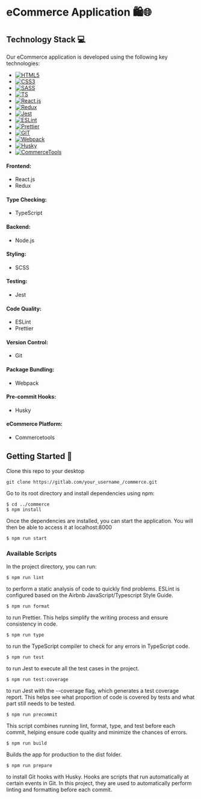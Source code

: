 # eCommerce Application 🛍️🌐

## Technology Stack 💻

Our eCommerce application is developed using the following key technologies:

- [![HTML5][HTML5-icon]][HTML5-url]
- [![CSS3][CSS3-icon]][CSS3-url]
- [![SASS][SASS-icon]][SASS-url]
- [![TS][TS-icon]][TS-url]
- [![React.js][React.js-icon]][React.js-url]
- [![Redux][Redux-icon]][Redux-url]
- [![Jest][Jest-icon]][Jest-url]
- [![ESLint][ESLint-icon]][ESLint-url]
- [![Prettier][Prettier-icon]][Prettier-url]
- [![GIT][GIT-icon]][GIT-url]
- [![Webpack][Webpack-icon]][Webpack-url]
- [![Husky][Husky-icon]][Husky-url]
- [![CommerceTools][CommerceTools-icon]][CommerceTools-url]

#### Frontend:

- React.js
- Redux

#### Type Checking:

- TypeScript

#### Backend:

- Node.js

#### Styling:

- SCSS

#### Testing:

- Jest

#### Code Quality:

- ESLint
- Prettier

#### Version Control:

- Git

#### Package Bundling:

- Webpack

#### Pre-commit Hooks:

- Husky

#### eCommerce Platform:

- Commercetools

## Getting Started 🚀

Clone this repo to your desktop

```
git clone https://gitlab.com/your_username_/commerce.git
```

Go to its root directory and install dependencies using npm:

```
$ cd ../commerce
$ npm install
```

Once the dependencies are installed, you can start the application. You will then be able to access it at localhost:8000

```
$ npm run start
```

### Available Scripts

In the project directory, you can run:

```
$ npm run lint
```

to perform a static analysis of code to quickly find problems. ESLint is configured based on the Airbnb JavaScript/Typescript Style Guide.

```
$ npm run format
```

to run Prettier. This helps simplify the writing process and ensure consistency in code.

```
$ npm run type
```

to run the TypeScript compiler to check for any errors in TypeScript code.

```
$ npm run test
```

to run Jest to execute all the test cases in the project.

```
$ npm run test:coverage
```

to run Jest with the --coverage flag, which generates a test coverage report. This helps see what proportion of code is covered by tests and what part still needs to be tested.

```
$ npm run precommit
```

This script combines running lint, format, type, and test before each commit, helping ensure code quality and minimize the chances of errors.

```
$ npm run build
```

Builds the app for production to the dist folder.

```
$ npm run prepare
```

to install Git hooks with Husky. Hooks are scripts that run automatically at certain events in Git. In this project, they are used to automatically perform linting and formatting before each commit.

[HTML5-icon]: https://img.shields.io/badge/HTML5-20232A?style=for-the-badge&logo=HTML5&logoColor=eb6907
[HTML5-url]: https://www.w3.org/html/wg/spec/spec.html
[CSS3-icon]: https://img.shields.io/badge/CSS3-20232A?style=for-the-badge&logo=CSS3&logoColor=1572b6
[CSS3-url]: https://www.w3.org/Style/CSS/
[SASS-icon]: https://img.shields.io/badge/SASS-20232A?style=for-the-badge&logo=SASS&logoColor=cf649a
[SASS-url]: https://sass-lang.com/documentation/
[TS-icon]: https://img.shields.io/badge/TS-20232A?style=for-the-badge&logo=TS&logoColor=377cc8
[TS-url]: https://www.typescriptlang.org/
[React.js-icon]: https://img.shields.io/badge/React.js-20232A?style=for-the-badge&logo=React&logoColor=61dafb
[React.js-url]: https://react.dev
[Redux-icon]: https://img.shields.io/badge/Redux-20232A?style=for-the-badge&logo=Redux&logoColor=7a50be
[Redux-url]: https://redux.js.org/
[Jest-icon]: https://img.shields.io/badge/Jest-20232A?style=for-the-badge&logo=Jest5&logoColor=15c213
[Jest-url]: https://jestjs.io/docs/getting-started
[ESLint-icon]: https://img.shields.io/badge/ESLint-20232A?style=for-the-badge&logo=ESLint&logoColor=8484f1
[ESLint-url]: https://eslint.org/docs/latest/
[Prettier-icon]: https://img.shields.io/badge/Prettier-20232A?style=for-the-badge&logo=Prettier&logoColor=5bb5b6
[Prettier-url]: https://github.com/prettier/prettier
[GIT-icon]: https://img.shields.io/badge/GIT-20232A?style=for-the-badge&logo=GIT&logoColor=f05a4f
[GIT-url]: https://git-scm.com/doc
[Webpack-icon]: https://img.shields.io/badge/Webpack-20232A?style=for-the-badge&logo=Webpack&logoColor=237cc2
[Webpack-url]: https://webpack.js.org/
[Husky-icon]: https://img.shields.io/badge/Husky-20232A?style=for-the-badge&logo=Husky&logoColor=557e32
[Husky-url]: https://github.com/typicode/husky#readme
[CommerceTools-icon]: https://img.shields.io/badge/CommerceTools-20232A?style=for-the-badge&logo=CommerceTools&logoColor=ff761c
[CommerceTools-url]: https://commercetools.com/
